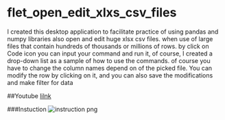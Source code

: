 # flet_open_edit_xlxs_csv_files
I created this desktop application  to facilitate  practice of using pandas and numpy  libraries also open and edit huge xlsx csv files.
 when use of large files that contain hundreds of thousands or millions of rows.
by click on Code icon you can  input your command and run it, of course, I created a drop-down list as a sample of how to use the commands.
 of course you have to change  the column names depend on of the picked file. You can modify the row by clicking on it, and you can also save the modifications and make filter for data
 
 ##Youtube 
[lilnk](https://www.youtube.com/watch?v=eRItslIn6Ok)

###Instuction 
![instruction png](https://github.com/user-attachments/assets/9a6fd766-3dbd-45b8-9ef4-bfb10f01fa54)

